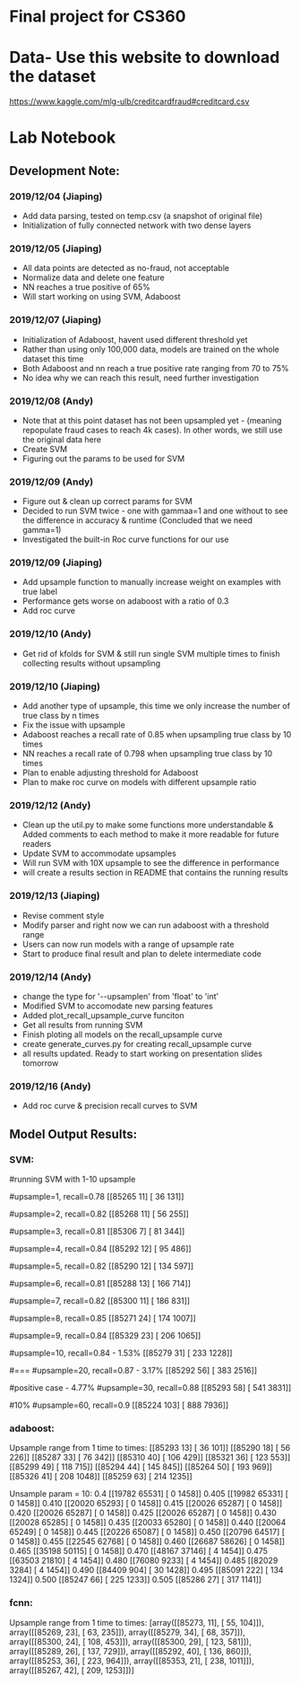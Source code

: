 # Final project for CS360
# Data- Use this website to download the dataset
https://www.kaggle.com/mlg-ulb/creditcardfraud#creditcard.csv

# Lab Notebook

## Development Note:
### 2019/12/04 (Jiaping)
- Add data parsing, tested on temp.csv (a snapshot of original file)
- Initialization of fully connected network with two dense layers

### 2019/12/05 (Jiaping)
- All data points are detected as no-fraud, not acceptable
- Normalize data and delete one feature
- NN reaches a true positive of 65%
- Will start working on using SVM, Adaboost

### 2019/12/07 (Jiaping)
- Initialization of Adaboost, havent used different threshold yet
- Rather than using only 100,000 data, models are trained on the whole dataset this time
- Both Adaboost and nn reach a true positive rate ranging from 70 to 75%
- No idea why we can reach this result, need further investigation

### 2019/12/08 (Andy)
- Note that at this point dataset has not been upsampled yet - (meaning repopulate fraud cases to reach 4k cases). In other words, we still use the original data here
- Create SVM
- Figuring out the params to be used for SVM 

### 2019/12/09 (Andy)
- Figure out & clean up correct params for SVM
- Decided to run SVM twice - one with gammaa=1 and one without to see the difference in accuracy & runtime (Concluded that we need gamma=1)
- Investigated the built-in Roc curve functions for our use

### 2019/12/09 (Jiaping)
- Add upsample function to manually increase weight on examples with true label
- Performance gets worse on adaboost with a ratio of 0.3
- Add roc curve

### 2019/12/10 (Andy)
- Get rid of kfolds for SVM & still run single SVM multiple times to finish collecting results without upsampling

### 2019/12/10 (Jiaping)
- Add another type of upsample, this time we only increase the number of true class by n times
- Fix the issue with upsample
- Adaboost reaches a recall rate of 0.85 when upsampling true class by 10 times
- NN reaches a recall rate of 0.798 when upsampling true class by 10 times
- Plan to enable adjusting threshold for Adaboost
- Plan to make roc curve on models with different upsample ratio 

### 2019/12/12 (Andy)
- Clean up the util.py to make some functions more understandable & Added comments to each method to make it more readable for future readers
- Update SVM to accommodate upsamples
- Will run SVM with 10X upsample to see the difference in performance
- will create a results section in README that contains the running results

### 2019/12/13 (Jiaping)
- Revise comment style
- Modify parser and right now we can run adaboost with a threshold range
- Users can now run models with a range of upsample rate
- Start to produce final result and plan to delete intermediate code 

### 2019/12/14 (Andy)
- change the type for '--upsamplen' from 'float' to 'int'
- Modified SVM to accomodate new parsing features
- Added plot_recall_upsample_curve funciton
- Get all results from running SVM
- Finish ploting all models on the recall_upsample curve
- create generate_curves.py for creating recall_upsample curve
- all results updated. Ready to start working on presentation slides tomorrow

### 2019/12/16 (Andy)
- Add roc curve & precision recall curves to SVM


## Model Output Results:
### SVM:
#running SVM with 1-10 upsample 

#upsample=1, recall=0.78
[[85265    11]
 [   36   131]]


#upsample=2, recall=0.82
[[85268    11]
 [   56   255]]


#upsample=3, recall=0.81
[[85306     7]
 [   81   344]]


#upsample=4, recall=0.84
[[85292    12]
 [   95   486]]


#upsample=5, recall=0.82
[[85290    12]
 [  134   597]]


#upsample=6, recall=0.81
[[85288    13]
 [  166   714]]

#upsample=7, recall=0.82
[[85300    11]
 [  186   831]]


#upsample=8, recall=0.85
[[85271    24]
 [  174  1007]]


#upsample=9, recall=0.84
[[85329    23]
 [  206  1065]]


#upsample=10, recall=0.84  - 1.53%
[[85279    31]
 [  233  1228]]


#===
#upsample=20, recall=0.87  - 3.17%
[[85292    56]
 [  383  2516]]

#positive case - 4.77%
#upsample=30, recall=0.88
[[85293    58]
 [  541  3831]]

#10%
#upsample=60, recall=0.9
[[85224    103]
 [  888  7936]]

### adaboost:
Upsample range from 1 time to times:
[[85293    13] [   36   101]] [[85290    18] [   56   226]] [[85287    33] [   76   342]] [[85310    40] [  106   429]] [[85321    36] [  123   553]] [[85299    49] [  118   715]] [[85294    44] [  145   845]] [[85264    50] [  193   969]] [[85326    41] [  208  1048]] [[85259    63] [  214  1235]]

Unsample param = 10:
0.4
[[19782 65531]
 [    0  1458]]
0.405
[[19982 65331]
 [    0  1458]]
0.410
[[20020 65293]
 [    0  1458]]
0.415
[[20026 65287]
 [    0  1458]]
0.420
[[20026 65287]
 [    0  1458]]
0.425
[[20026 65287]
 [    0  1458]]
0.430
[[20028 65285]
 [    0  1458]]
0.435
[[20033 65280]
 [    0  1458]]
0.440
[[20064 65249]
 [    0  1458]]
0.445
[[20226 65087]
 [    0  1458]]
0.450
[[20796 64517]
 [    0  1458]]
0.455
[[22545 62768]
 [    0  1458]]
0.460
[[26687 58626]
 [    0  1458]]
0.465
[[35198 50115]
 [    0  1458]]
0.470
[[48167 37146]
 [    4  1454]]
0.475
[[63503 21810]
 [    4  1454]]
0.480
[[76080  9233]
 [    4  1454]]
0.485
[[82029  3284]
 [    4  1454]]
0.490
[[84409   904]
 [   30  1428]]
0.495
[[85091   222]
 [  134  1324]]
0.500
[[85247    66]
 [  225  1233]]
0.505
[[85286    27]
 [  317  1141]] 


### fcnn:
Upsample range from 1 time to times:
[array([[85273,    11],
       [   55,   104]]), 
       array([[85269,    23],
       [   63,   235]]), 
       array([[85279,    34],
       [   68,   357]]), 
       array([[85300,    24],
       [  108,   453]]), 
       array([[85300,    29],
       [  123,   581]]), 
       array([[85289,    26],
       [  137,   729]]), 
       array([[85292,    40],
       [  136,   860]]), 
       array([[85253,    36],
       [  223,   964]]), 
       array([[85353,    21],
       [  238,  1011]]), 
       array([[85267,    42],
       [  209,  1253]])]
